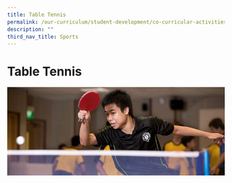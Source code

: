 ```yaml
---
title: Table Tennis
permalink: /our-curriculum/student-development/co-curricular-activities/sports-games/table-tennis/
description: ""
third_nav_title: Sports
---
```

# **Table Tennis**

![](/images/Table-Tennis.jpg)